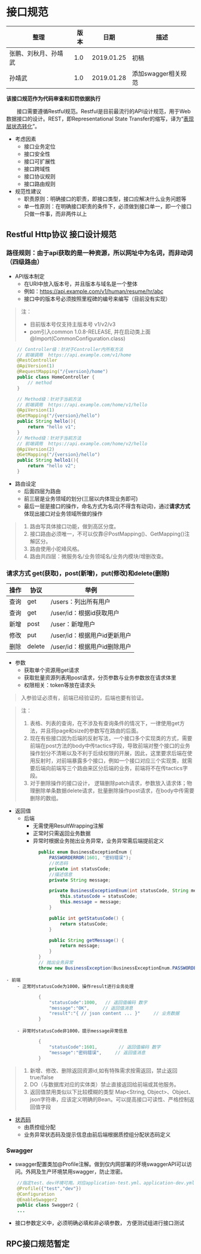 # 接口规范
| 整理 | 版本 | 日期 | 描述
| - | - | - | - |
| 张鹏、刘秋月、孙靖武 | 1.0 | 2019.01.25 | 初稿 
| 孙靖武 | 1.0 | 2019.01.28 | 添加swagger相关规范 

**该接口规范作为代码审查和扣罚依据执行**

&emsp;&emsp;接口需要遵循Restful规范。Restful是目前最流行的API设计规范，用于Web数据接口的设计。REST，即Representational State Transfer的缩写，译为“[表现层状态转化](https://zh.wikipedia.org/zh-hans/%E8%A1%A8%E7%8E%B0%E5%B1%82%E7%8A%B6%E6%80%81%E8%BD%AC%E6%8D%A2)”。  

- 考虑因素
    - 接口业务定位
    - 接口安全性
    - 接口可扩展性
    - 接口跨域性
    - 接口协议规则
    - 接口路由规则
- 规范性建议
    - 职责原则：明确接口的职责，即接口类型，接口应解决什么业务问题等
    - 单一性原则：在明确接口职责的条件下，必须做到接口单一，即一个接口只做一件事，而非两件以上

## Restful Http协议 接口设计规范
### 路径规则：由于api获取的是一种资源，所以网址中为名词，而非动词（四级路由）
- API版本制定
    - 在URI中放入版本号，并且版本与域名是一个整体
    - 例如：https://api.example.com/v1/human/resume/hr/abc
    - 接口中的版本号必须按照里程碑的编号来编写（目前没有实现）

> 注：
> - 目前版本号仅支持主版本号 v1/v2/v3
> - pom引入common 1.0.8-RELEASE, 并在启动类上面@Import(CommonConfiguration.class)

```java
    // Controller级：针对于Controller内所有方法
    // 前端调用  https://api.example.com/v1/home
    @RestController
    @ApiVersion(1)
    @RequestMapping("/{version}/home")
    public class HomeController { 
        // method
    }

    // Method级：针对于当前方法
    // 前端调用  https://api.example.com/home/v1/hello
    @ApiVersion(1)
    @GetMapping("/{version}/hello")
    public String hello(){
        return "hello v1";
    }
    // Method级：针对于当前方法
    // 前端调用  https://api.example.com/home/v2/hello
    @ApiVersion(2)
    @GetMapping("/{version}/hello")
    public String hello1(){
        return "hello v2";
    }
```
- 路由设定
    - 后面四层为路由
    - 前三层是业务领域的划分(三层以内体现业务即可)
    - 最后一层是接口的操作，命名方式为名词(不得含有动词)，通过**请求方式**体现出接口对业务领域所做的操作

> 1. 路由写具体接口功能，做到高区分度。 
> 2. 接口路由必须唯一，不可以仅靠＠PostMapping()、GetMapping()注解区分。
> 3. 路由使用小驼峰风格。
> 4. 路由共四层：微服务名/业务领域名/业务内模块/增删改查。

### 请求方式 get(获取)，post(新增)，put(修改)和delete(删除)
| 操作 | 协议 | 举例 |
| - | - | - |
| 查询 | get | /users：列出所有用户 |
| 查询 | get | /user/id：根据id获取用户 |
| 新增 | post | /user：新增用户 |
| 修改 | put | /user/id：根据用户id更新用户 |
| 删除 | delete | /user/id：根据用户id删除用户 |
- 参数
    - 获取单个资源用get请求
    - 获取批量资源列表用post请求，分页参数与业务参数放在请求体里
    - 权限相关：token等放在请求头

> 入参验证必须有，前端已经验证的，后端也要有验证。

> 注： 
> 1. 表格、列表的查询，在不涉及有查询条件的情况下，一律使用get方法，并且将page和size的参数写在路由的后面。  
> 2. 现在有些接口因为后端的反射写法，一个接口多个实现类的方式，需要前端在post方法的body中传tactics字段，导致前端对整个接口的业务操作划分不清晰以及不利于后续权限的开展，因此，这里要求后端在使用反射时，对前端暴露多个接口，例如一个接口对应三个实现类，就需要后端向前端写三个路由来区分后端的业务，前端将不在传tactics字段。  
> 3. 对于删除操作的接口设计，  逻辑删除patch请求，参数放入请求体；物理删除单条数据delete请求，批量删除操作post请求，在body中传需要删除的数组。

- 返回值
    - 后端
        - 无需使用ResultWrapping注解
        - 正常时只需返回业务数据
        - 异常时根据业务抛出业务异常，业务异常需后端提前定义
        
```java
            public enum BusinessExceptionEnum {
                PASSWORDERROR(1601, "密码错误");
                //状态码
                private int statusCode;
                //描述信息
                private String message;

                private BusinessExceptionEnum(int statusCode, String message) {
                    this.statusCode = statusCode;
                    this.message = message;
                }

                public int getStatusCode() {
                    return statusCode;
                }

                public String getMessage() {
                    return message;
                }
            }
            // 抛出业务异常
            throw new BusinessException(BusinessExceptionEnum.PASSWORDERROR.getStatusCode(), BusinessExceptionEnum.PASSWORDERROR.getMessage());
```
            
    - 前端
        - 正常时statusCode为1000，操作result进行业务处理
        
```java
            {
                "statusCode":1000,   // 返回值编码 数字
                "message":"OK",     // 返回值消息
                "result":"{ // json content ... }"     // 业务数据
            }
```
            
        - 异常时statusCode非1000，提示message异常信息
        
``` java
            {
                "statusCode":1601,        // 返回值编码 数字
                "message":"密码错误",     // 返回值消息
            }
```
            
> 1. 新增、修改、删除返回资源id,如有特殊需求按需返回，禁止返回true/false
> 2. DO（与数据库对应的实体类）禁止直接返回给前端或其他服务。
> 3. 返回值禁用类似以下比较模糊的类型 Map<String, Object>、Object、json字符串，应该定义明确的Bean。可以提高接口可读性、严格控制返回值字段

- [状态码](https://git.allhome.com.cn/management/issues/blob/master/exe/2019-01/%E6%96%B0%E7%8A%B6%E6%80%81%E7%A0%81.md)
    - 由质控组分配 
    - 业务异常状态码及提示信息由前后端根据质控组分配状态码定义
    
### Swagger 
- swagger配置类加@Profile注解。做到仅内网部署的环境swaggerAPI可以访问。外网及生产环境禁用swagger，防止泄密。

```java
    //指定test、dev环境可用。对应application-test.yml、application-dev.yml
    @Profile({"test","dev"})
    @Configuration
    @EnableSwagger2
    public class Swagger2 {
    ...
```
- 接口参数定义中，必须明确必填和非必填参数， 方便测试组进行接口测试

## RPC接口规范暂定


